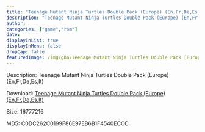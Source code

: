 ```yaml
---
title: "Teenage Mutant Ninja Turtles Double Pack (Europe) (En,Fr,De,Es,It)"
description: "Teenage Mutant Ninja Turtles Double Pack (Europe) (En,Fr,De,Es,It)"
author: 
categories: ["game","rom"]
date: 
displayInList: true
displayInMenu: false
dropCap: false
featuredImage: /img/gba/Teenage Mutant Ninja Turtles Double Pack [Europe].jpg
---
```


Description: Teenage Mutant Ninja Turtles Double Pack (Europe) (En,Fr,De,Es,It)

Download: <a style="text-decoration:underline;" href="https://mega.nz/#!rDxAmYKJ!-rxNayeRHjhaPpTGPD-d6XkTRlin8oEG1bHcU2ScLCA" target = "_blank" rel = "nofollow" > Teenage Mutant Ninja Turtles Double Pack (Europe) (En,Fr,De,Es,It)</a>

Size: 16777216

MD5: C0DC262C0199F86E97EB6B1F4540ECCC


